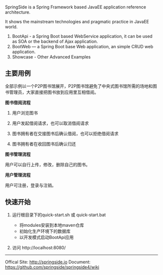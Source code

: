   SpringSide is a Spring Framework based JavaEE application reference architecture. 
  
  It shows the mainstream technologies and pragmatic practice in JavaEE world.  
  
  1. BootApi - a Spring Boot based WebService application, it can be used as SOA or the backend of Ajax application.
  3. BootWeb — a Spring Boot base Web application, an simple CRUD web application.
  3. Showcase - Other Advanced Examples
 

## 主要用例

全部示例以一个P2P图书馆展开，P2P图书馆避免了中央式图书馆所需的场地和图书管理员，大家直接把图书放到应用里互相借阅。


**图书借阅流程**

1. 用户浏览图书

2. 用户发起借阅请求，也可以取消借阅请求

3. 图书拥有者在交接图书后确认借阅，也可以拒绝借阅请求

4. 图书拥有者在收回图书后确认归还

**图书管理流程**

用户可以自行上传，修改，删除自己的图书。

**用户管理流程**

用户可注册，登录与注销。

## 快速开始

1. 运行根目录下的quick-start.sh 或 quick-start.bat
   * 将modules安装到本地maven仓库
   * 初始化生产环境下的数据库
   * 以开发模式启动BootApi应用

2. 访问 http://localhost:8080/




-------------------------------
Offical Site: http://springside.io
Document: https://github.com/springside/springside4/wiki